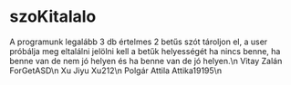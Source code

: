 # szoKitalalo
A programunk legalább 3 db értelmes 2 betűs szót tároljon el, a user próbálja meg eltalálni jelölni kell a betűk helyességét ha nincs benne, ha benne van de nem jó helyen és ha benne van de jó helyen.\n
Vitay Zalán ForGetASD\n
Xu Jiyu Xu212\n
Polgár Attila Attika19195\n
